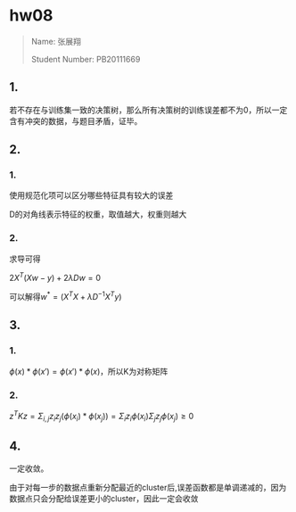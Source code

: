 # hw08

> Name: 张展翔
>
> Student Number: PB20111669

## 1.

若不存在与训练集一致的决策树，那么所有决策树的训练误差都不为0，所以一定含有冲突的数据，与题目矛盾，证毕。

## 2.

###  1.

使用规范化项可以区分哪些特征具有较大的误差

D的对角线表示特征的权重，取值越大，权重则越大

### 2.

求导可得

$2X^T(Xw-y)+2\lambda Dw=0$

可以解得$w^*=(X^TX+\lambda D^{-1}X^Ty)$



## 3.

### 1.

$\phi(x)*\phi(x')=\phi(x')*\phi(x)$，所以K为对称矩阵

### 2.

$z^TKz=\Sigma_{i,j}z_iz_j(\phi(x_i)*\phi(x_j))=\Sigma_iz_i\phi(x_i)\Sigma_j{z_j\phi(x_j)}\geq0$

## 4.

一定收敛。

由于对每一步的数据点重新分配最近的cluster后,误差函数都是单调递减的，因为数据点只会分配给误差更小的cluster，因此一定会收敛